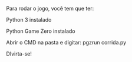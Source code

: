 Para rodar o jogo, você tem que ter:

Python 3 instalado

Python Game Zero instalado

Abrir o CMD na pasta e digitar: pgzrun corrida.py

DIvirta-se!

